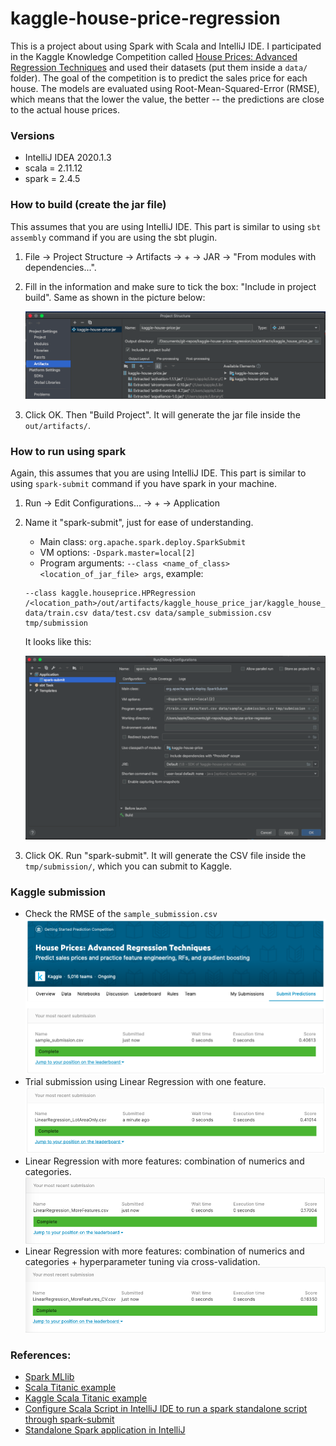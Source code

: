 # kaggle-house-price-regression

This is a project about using Spark with Scala and IntelliJ IDE. I participated in the Kaggle Knowledge Competition called [House Prices: Advanced Regression Techniques](https://www.kaggle.com/c/house-prices-advanced-regression-techniques) and used their datasets (put them inside a `data/` folder). The goal of the competition is to predict the sales price for each house. The models are evaluated using Root-Mean-Squared-Error (RMSE), which means that the lower the value, the better -- the predictions are close to the actual house prices.

### Versions

- IntelliJ IDEA 2020.1.3
- scala = 2.11.12
- spark = 2.4.5

### How to build (create the jar file)
This assumes that you are using IntelliJ IDE. This part is similar to using `sbt assembly` command if you are using the sbt plugin.
1. File -> Project Structure -> Artifacts -> + -> JAR -> "From modules with dependencies...". 

2. Fill in the information and make sure to tick the box: "Include in project build". Same as shown in the picture below:

    ![Project structure](images/project_structure.png)

3. Click OK. Then "Build Project". It will generate the jar file inside the `out/artifacts/`.
    
### How to run using spark
Again, this assumes that you are using IntelliJ IDE. This part is similar to using `spark-submit` command if you have spark in your machine.

1. Run -> Edit Configurations... -> + -> Application
2. Name it "spark-submit", just for ease of  understanding.
    * Main class: `org.apache.spark.deploy.SparkSubmit`
    * VM options: `-Dspark.master=local[2]`
    * Program arguments: `--class <name_of_class> <location_of_jar_file> args`, example:
    ```
    --class kaggle.houseprice.HPRegression /<location_path>/out/artifacts/kaggle_house_price_jar/kaggle_house_price.jar data/train.csv data/test.csv data/sample_submission.csv tmp/submission
    ```
    
    It looks like this:

    ![spark-submit](images/spark-submit.png)

3. Click OK. Run "spark-submit". It will generate the CSV file inside the `tmp/submission/`, which you can submit to Kaggle.

### Kaggle submission
* Check the RMSE of the `sample_submission.csv`
    ![sample_submission](images/kaggle_1_sample_submission.png)
* Trial submission using Linear Regression with one feature.
    ![sample_submission](images/kaggle_2_trial_LR_1feature.png)
* Linear Regression with more features: combination of numerics and categories.
    ![sample_submission](images/kaggle_3_lr_more_features.png)
* Linear Regression with more features: combination of numerics and categories + hyperparameter tuning via cross-validation.
    ![sample_submission](images/kaggle_6_lr_more_features_CV.png)

### References:
* [Spark MLlib](http://spark.apache.org/docs/latest/ml-tuning.html#model-selection-aka-hyperparameter-tuning)
* [Scala Titanic example](https://databricks-prod-cloudfront.cloud.databricks.com/public/4027ec902e239c93eaaa8714f173bcfc/19095846306138/45566022600459/8071950455163429/latest.html)
* [Kaggle Scala Titanic example](https://github.com/raywu60kg/spark-scala-kaggles)
* [Configure Scala Script in IntelliJ IDE to run a spark standalone script through spark-submit](https://stackoverflow.com/questions/28834018/configure-scala-script-in-intellij-ide-to-run-a-spark-standalone-script-through)
* [Standalone Spark application in IntelliJ](https://stackoverflow.com/questions/57259426/standalone-spark-application-in-intellij)